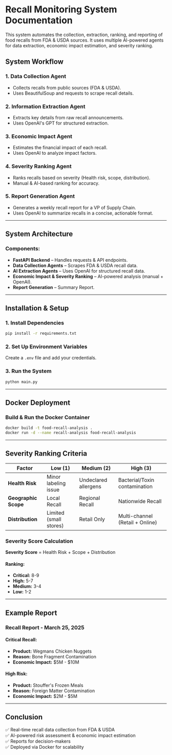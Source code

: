 # Recall Monitoring System Documentation

This system automates the collection, extraction, ranking, and reporting of food recalls from FDA & USDA sources. It uses multiple AI-powered agents for data extraction, economic impact estimation, and severity ranking.

## System Workflow

### 1. Data Collection Agent
- Collects recalls from public sources (FDA & USDA).
- Uses BeautifulSoup and requests to scrape recall details.

### 2. Information Extraction Agent
- Extracts key details from raw recall announcements.
- Uses OpenAI's GPT for structured extraction.

### 3. Economic Impact Agent
- Estimates the financial impact of each recall.
- Uses OpenAI to analyze impact factors.

### 4. Severity Ranking Agent
- Ranks recalls based on severity (Health risk, scope, distribution).
- Manual & AI-based ranking for accuracy.

### 5. Report Generation Agent
- Generates a weekly recall report for a VP of Supply Chain.
- Uses OpenAI to summarize recalls in a concise, actionable format.

---

## System Architecture
### Components:
- **FastAPI Backend** – Handles requests & API endpoints.
- **Data Collection Agents** – Scrapes FDA & USDA recall data.
- **AI Extraction Agents** – Uses OpenAI for structured recall data.
- **Economic Impact & Severity Ranking** – AI-powered analysis (manual + OpenAI).
- **Report Generation** – Summary Report.

---

## Installation & Setup

### 1. Install Dependencies
```bash
pip install -r requirements.txt
```

### 2. Set Up Environment Variables
Create a `.env` file and add your credentials.

### 3. Run the System
```bash
python main.py
```

---

## Docker Deployment

### Build & Run the Docker Container
```bash
docker build -t food-recall-analysis .
docker run -d --name recall-analysis food-recall-analysis
```

---

## Severity Ranking Criteria
| Factor         | Low (1)            | Medium (2)            | High (3)                |
|---------------|-------------------|----------------------|-------------------------|
| **Health Risk** | Minor labeling issue | Undeclared allergens | Bacterial/Toxin contamination |
| **Geographic Scope** | Local Recall | Regional Recall | Nationwide Recall |
| **Distribution** | Limited (small stores) | Retail Only | Multi-channel (Retail + Online) |

### **Severity Score Calculation**
**Severity Score** = Health Risk + Scope + Distribution

#### Ranking:
- **Critical:** 8-9
- **High:** 5-7
- **Medium:** 3-4
- **Low:** 1-2

---

## Example Report
### **Recall Report - March 25, 2025**

#### **Critical Recall:**
- **Product:** Wegmans Chicken Nuggets
- **Reason:** Bone Fragment Contamination
- **Economic Impact:** $5M - $10M

#### **High Risk:**
- **Product:** Stouffer's Frozen Meals
- **Reason:** Foreign Matter Contamination
- **Economic Impact:** $2M - $5M

---

## Conclusion
✅ Real-time recall data collection from FDA & USDA  
✅ AI-powered risk assessment & economic impact estimation  
✅ Reports for decision-makers  
✅ Deployed via Docker for scalability  


